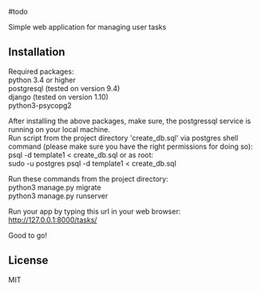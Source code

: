 #todo

Simple web application for managing user tasks

## Installation

Required packages:  
python 3.4 or higher  
postgresql (tested on version 9.4)  
django (tested on version 1.10)  
python3-psycopg2

After installing the above packages, make sure, the postgressql service is running on your local machine.  
Run script from the project directory 'create_db.sql' via postgres shell command (please make sure you have the right permissions for doing so):  
psql -d template1 < create_db.sql
or as root:  
sudo -u postgres psql -d template1 < create_db.sql

Run these commands from the project directory:  
python3 manage.py migrate  
python3 manage.py runserver

Run your app by typing this url in your web browser:
http://127.0.0.1:8000/tasks/

Good to go!

## License

MIT

